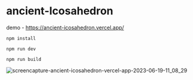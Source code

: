 # ancient-Icosahedron

demo - https://ancient-icosahedron.vercel.app/

```
npm install

npm run dev

npm run build
```

![screencapture-ancient-icosahedron-vercel-app-2023-06-19-11_08_29](https://github.com/AmirTru/ancient-Icosahedron/assets/27422786/16eced9b-88aa-4ce9-bd03-00ad895d2312)
